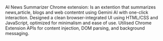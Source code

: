 AI News Summarizer Chrome extension: Is an extention that summarizes news,article, blogs and web contentnt using Gemini AI with one-click interaction.
Designed a clean browser-integrated UI using HTML/CSS and JavaScript, optimized for minimalism and ease of use.
Utilised Chrome Extension APIs for content injection, DOM parsing, and background messaging.
